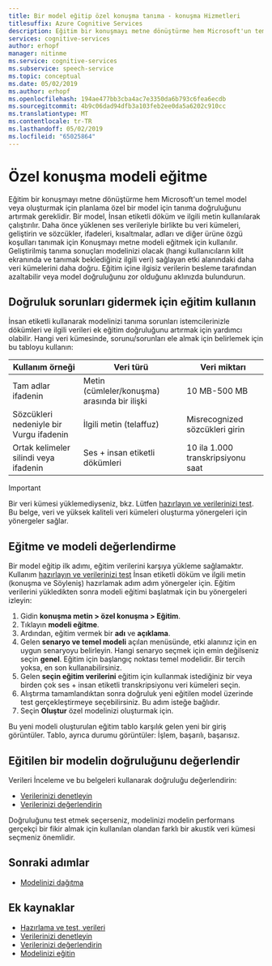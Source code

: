 ```yaml
---
title: Bir model eğitip özel konuşma tanıma - konuşma Hizmetleri
titlesuffix: Azure Cognitive Services
description: Eğitim bir konuşmayı metne dönüştürme hem Microsoft'un temel model veya oluşturmak için planlama özel bir model için tanıma doğruluğunu artırmak gereklidir. Bir model, İnsan etiketli döküm ve ilgili metin kullanılarak çalıştırılır. Daha önce yüklenen ses verileriyle birlikte bu veri kümeleri, geliştirin ve sözcükler, ifadeleri, kısaltmalar, adları ve diğer ürüne özgü koşulları tanımak için Konuşmayı metne modeli eğitmek için kullanılır.
services: cognitive-services
author: erhopf
manager: nitinme
ms.service: cognitive-services
ms.subservice: speech-service
ms.topic: conceptual
ms.date: 05/02/2019
ms.author: erhopf
ms.openlocfilehash: 194ae477bb3cba4ac7e3350da6b793c6fea6ecdb
ms.sourcegitcommit: 4b9c06dad94dfb3a103feb2ee0da5a6202c910cc
ms.translationtype: MT
ms.contentlocale: tr-TR
ms.lasthandoff: 05/02/2019
ms.locfileid: "65025864"
---
```

# <a name="train-a-model-for-custom-speech"></a>Özel konuşma modeli eğitme

Eğitim bir konuşmayı metne dönüştürme hem Microsoft'un temel model veya oluşturmak için planlama özel bir model için tanıma doğruluğunu artırmak gereklidir. Bir model, İnsan etiketli döküm ve ilgili metin kullanılarak çalıştırılır. Daha önce yüklenen ses verileriyle birlikte bu veri kümeleri, geliştirin ve sözcükler, ifadeleri, kısaltmalar, adları ve diğer ürüne özgü koşulları tanımak için Konuşmayı metne modeli eğitmek için kullanılır. Geliştirilmiş tanıma sonuçları modelinizi olacak (hangi kullanıcıların kilit ekranında ve tanımak beklediğiniz ilgili veri) sağlayan etki alanındaki daha veri kümelerini daha doğru. Eğitim içine ilgisiz verilerin besleme tarafından azaltabilir veya model doğruluğunu zor olduğunu aklınızda bulundurun.

## <a name="use-training-to-resolve-accuracy-issues"></a>Doğruluk sorunları gidermek için eğitim kullanın

İnsan etiketli kullanarak modelinizi tanıma sorunları istemcilerinizle dökümleri ve ilgili verileri ek eğitim doğruluğunu artırmak için yardımcı olabilir. Hangi veri kümesinde, sorunu/sorunları ele almak için belirlemek için bu tabloyu kullanın:

| Kullanım örneği | Veri türü | Veri miktarı |
|----------|-----------|---------------|
| Tam adlar ifadenin | Metin (cümleler/konuşma) arasında bir ilişki | 10 MB-500 MB |
| Sözcükleri nedeniyle bir Vurgu ifadenin | İlgili metin (telaffuz) | Misrecognized sözcükleri girin |
| Ortak kelimeler silindi veya ifadenin | Ses + insan etiketli dökümleri | 10 ila 1.000 transkripsiyonu saat |

> [!IMPORTANT]
> Bir veri kümesi yüklemediyseniz, bkz. Lütfen [hazırlayın ve verilerinizi test](how-to-custom-speech-test-data.md). Bu belge, veri ve yüksek kaliteli veri kümeleri oluşturma yönergeleri için yönergeler sağlar.

## <a name="train-and-evaluate-a-model"></a>Eğitme ve modeli değerlendirme

Bir model eğitip ilk adımı, eğitim verilerini karşıya yükleme sağlamaktır. Kullanım [hazırlayın ve verilerinizi test](how-to-custom-speech-test-data.md) İnsan etiketli döküm ve ilgili metin (konuşma ve Söyleniş) hazırlamak adım adım yönergeler için. Eğitim verilerini yükledikten sonra modeli eğitimi başlatmak için bu yönergeleri izleyin:

1. Gidin **konuşma metin > özel konuşma > Eğitim**.
2. Tıklayın **modeli eğitme**.
3. Ardından, eğitim vermek bir **adı** ve **açıklama**.
4. Gelen **senaryo ve temel modeli** açılan menüsünde, etki alanınız için en uygun senaryoyu belirleyin. Hangi senaryo seçmek için emin değilseniz seçin **genel**. Eğitim için başlangıç noktası temel modelidir. Bir tercih yoksa, en son kullanabilirsiniz.
5. Gelen **seçin eğitim verilerini** eğitim için kullanmak istediğiniz bir veya birden çok ses + insan etiketli transkripsiyonu veri kümeleri seçin.
6. Alıştırma tamamlandıktan sonra doğruluk yeni eğitilen model üzerinde test gerçekleştirmeye seçebilirsiniz. Bu adım isteğe bağlıdır.
7. Seçin **Oluştur** özel modelinizi oluşturmak için.

Bu yeni modeli oluşturulan eğitim tablo karşılık gelen yeni bir giriş görüntüler. Tablo, ayrıca durumu görüntüler:  İşlem, başarılı, başarısız.

## <a name="evaluate-the-accuracy-of-a-trained-model"></a>Eğitilen bir modelin doğruluğunu değerlendir

Verileri İnceleme ve bu belgeleri kullanarak doğruluğu değerlendirin:

* [Verilerinizi denetleyin](how-to-custom-speech-inspect-data.md)
* [Verilerinizi değerlendirin](how-to-custom-speech-evaluate-data.md)


Doğruluğunu test etmek seçerseniz, modelinizi modelin performans gerçekçi bir fikir almak için kullanılan olandan farklı bir akustik veri kümesi seçmeniz önemlidir.

## <a name="next-steps"></a>Sonraki adımlar

* [Modelinizi dağıtma](how-to-custom-speech-deploy-model.md)

## <a name="additional-resources"></a>Ek kaynaklar

* [Hazırlama ve test, verileri](how-to-custom-speech-test-data.md)
* [Verilerinizi denetleyin](how-to-custom-speech-inspect-data.md)
* [Verilerinizi değerlendirin](how-to-custom-speech-evaluate-data.md)
* [Modelinizi eğitin](how-to-custom-speech-train-model.md)
